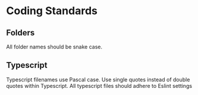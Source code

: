 # Coding Standards

## Folders
All folder names should be snake case.

## Typescript
Typescript filenames use Pascal case.
Use single quotes instead of double quotes within Typescript.
All typescript files should adhere to Eslint settings
